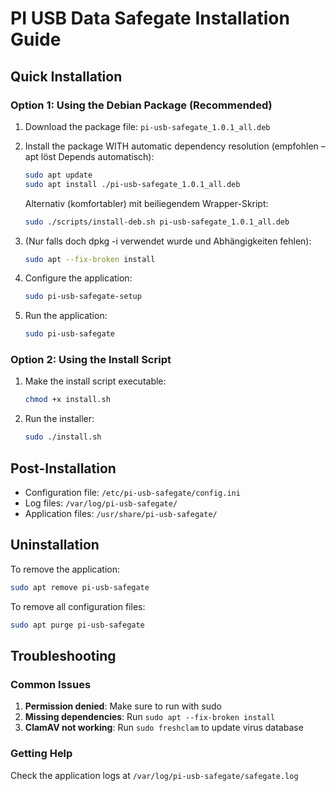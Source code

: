 # PI USB Data Safegate Installation Guide

## Quick Installation

### Option 1: Using the Debian Package (Recommended)

1. Download the package file: `pi-usb-safegate_1.0.1_all.deb`

2. Install the package WITH automatic dependency resolution (empfohlen – apt löst Depends automatisch):
   ```bash
   sudo apt update
   sudo apt install ./pi-usb-safegate_1.0.1_all.deb
   ```

   Alternativ (komfortabler) mit beiliegendem Wrapper-Skript:
   ```bash
   sudo ./scripts/install-deb.sh pi-usb-safegate_1.0.1_all.deb
   ```

3. (Nur falls doch dpkg -i verwendet wurde und Abhängigkeiten fehlen):
   ```bash
   sudo apt --fix-broken install
   ```

4. Configure the application:
   ```bash
   sudo pi-usb-safegate-setup
   ```

5. Run the application:
   ```bash
   sudo pi-usb-safegate
   ```

### Option 2: Using the Install Script

1. Make the install script executable:
   ```bash
   chmod +x install.sh
   ```

2. Run the installer:
   ```bash
   sudo ./install.sh
   ```

## Post-Installation

- Configuration file: `/etc/pi-usb-safegate/config.ini`
- Log files: `/var/log/pi-usb-safegate/`
- Application files: `/usr/share/pi-usb-safegate/`

## Uninstallation

To remove the application:
```bash
sudo apt remove pi-usb-safegate
```

To remove all configuration files:
```bash
sudo apt purge pi-usb-safegate
```

## Troubleshooting

### Common Issues

1. **Permission denied**: Make sure to run with sudo
2. **Missing dependencies**: Run `sudo apt --fix-broken install`
3. **ClamAV not working**: Run `sudo freshclam` to update virus database

### Getting Help

Check the application logs at `/var/log/pi-usb-safegate/safegate.log`
